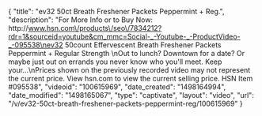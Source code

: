 {
    "title": "ev32 50ct Breath Freshener Packets  Peppermint + Reg.",
    "description": "For More Info or to Buy Now: http:\/\/www.hsn.com\/products\/seo\/7834212?rdr=1&sourceid=youtube&cm_mmc=Social-_-Youtube-_-ProductVideo-_-095538\nev32 50count Effervescent Breath Freshener Packets  Peppermint + Regular Strength  \nOut to lunch? Downtown for a date? Or maybe just out on errands  you never know who you'll meet. Keep your...\nPrices shown on the previously recorded video may not represent the current price.  View hsn.com to view the current selling price. HSN Item #095538",
    "videoid": "100615969",
    "date_created": "1498164994",
    "date_modified": "1498165067",
    "type": "captivate",
    "layout": "video",
    "url": "\/v\/ev32-50ct-breath-freshener-packets-peppermint-reg\/100615969"
}
